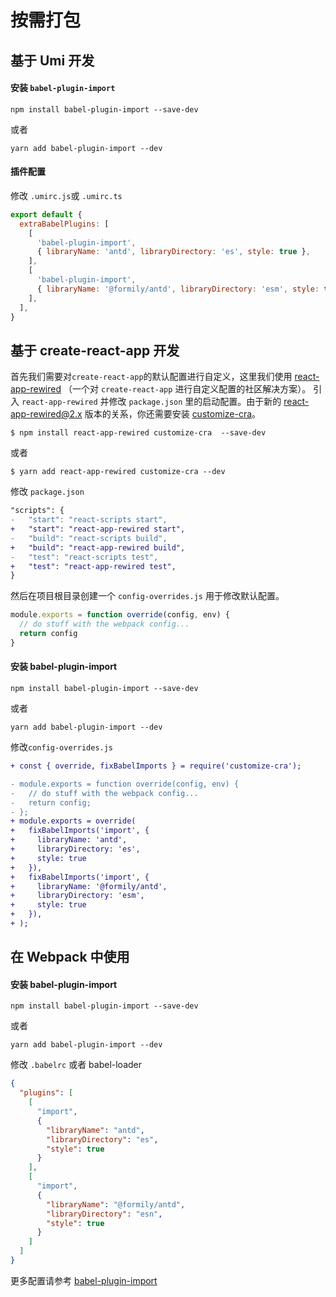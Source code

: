 # 按需打包

## 基于 Umi 开发

#### 安装 `babel-plugin-import`

```shell
npm install babel-plugin-import --save-dev
```

或者

```shell
yarn add babel-plugin-import --dev
```

#### 插件配置

修改 `.umirc.js`或 `.umirc.ts`

```js
export default {
  extraBabelPlugins: [
    [
      'babel-plugin-import',
      { libraryName: 'antd', libraryDirectory: 'es', style: true },
    ],
    [
      'babel-plugin-import',
      { libraryName: '@formily/antd', libraryDirectory: 'esm', style: true },
    ],
  ],
}
```

## 基于 create-react-app 开发

首先我们需要对`create-react-app`的默认配置进行自定义，这里我们使用 [react-app-rewired](https://github.com/timarney/react-app-rewired) （一个对 `create-react-app` 进行自定义配置的社区解决方案）。
引入 `react-app-rewired` 并修改 `package.json` 里的启动配置。由于新的 [react-app-rewired@2.x](https://github.com/timarney/react-app-rewired#alternatives) 版本的关系，你还需要安装 [customize-cra](https://github.com/arackaf/customize-cra)。

```shell
$ npm install react-app-rewired customize-cra  --save-dev
```

或者

```shell
$ yarn add react-app-rewired customize-cra --dev
```

修改 `package.json`

```diff
"scripts": {
-   "start": "react-scripts start",
+   "start": "react-app-rewired start",
-   "build": "react-scripts build",
+   "build": "react-app-rewired build",
-   "test": "react-scripts test",
+   "test": "react-app-rewired test",
}
```

然后在项目根目录创建一个 `config-overrides.js` 用于修改默认配置。

```js
module.exports = function override(config, env) {
  // do stuff with the webpack config...
  return config
}
```

#### 安装 babel-plugin-import

```shell
npm install babel-plugin-import --save-dev
```

或者

```shell
yarn add babel-plugin-import --dev
```

修改`config-overrides.js`

```diff
+ const { override, fixBabelImports } = require('customize-cra');

- module.exports = function override(config, env) {
-   // do stuff with the webpack config...
-   return config;
- };
+ module.exports = override(
+   fixBabelImports('import', {
+     libraryName: 'antd',
+     libraryDirectory: 'es',
+     style: true
+   }),
+   fixBabelImports('import', {
+     libraryName: '@formily/antd',
+     libraryDirectory: 'esm',
+     style: true
+   }),
+ );
```

## 在 Webpack 中使用

#### 安装 babel-plugin-import

```shell
npm install babel-plugin-import --save-dev
```

或者

```shell
yarn add babel-plugin-import --dev
```

修改 `.babelrc` 或者 babel-loader

```json
{
  "plugins": [
    [
      "import",
      {
        "libraryName": "antd",
        "libraryDirectory": "es",
        "style": true
      }
    ],
    [
      "import",
      {
        "libraryName": "@formily/antd",
        "libraryDirectory": "esn",
        "style": true
      }
    ]
  ]
}
```

更多配置请参考 [babel-plugin-import](https://github.com/ant-design/babel-plugin-import)
